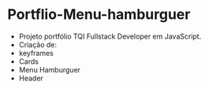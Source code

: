 # Portflio-Menu-hamburguer
* Projeto portfólio TQI Fullstack Developer em JavaScript.
* Criação de:
* keyframes
* Cards
* Menu Hamburguer
* Header
